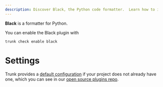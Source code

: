 ```yaml
---
description: Discover Black, the Python code formatter.  Learn how to integrate it with Trunk Check for seamless coding style enforcement.
---
```


**Black** is a formatter for Python.

You can enable the Black plugin with

```shell
trunk check enable black
```

# Settings


Trunk provides a [default configuration](https://github.com/trunk-io/plugins/tree/main/linters/black) if your project does not already have one,
which you can see in our [open source plugins repo](https://github.com/trunk-io/plugins/tree/main).
